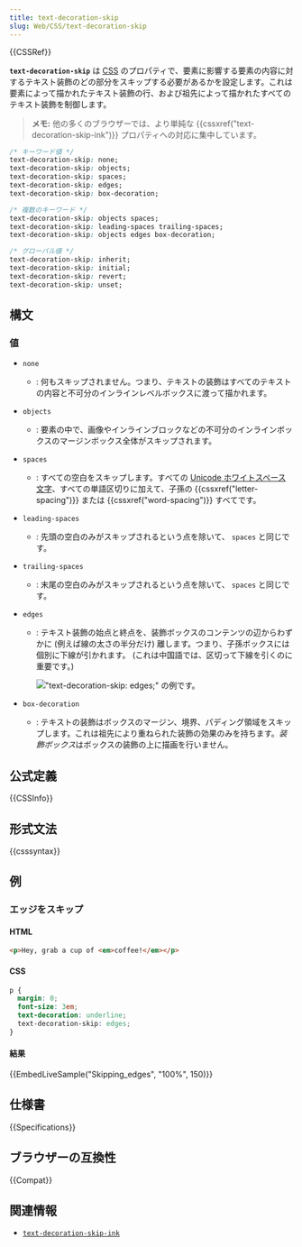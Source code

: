 ```yaml
---
title: text-decoration-skip
slug: Web/CSS/text-decoration-skip
---
```


{{CSSRef}}

**`text-decoration-skip`** は [CSS](/ja/docs/Web/CSS) のプロパティで、要素に影響する要素の内容に対するテキスト装飾のどの部分をスキップする必要があるかを設定します。これは要素によって描かれたテキスト装飾の行、および祖先によって描かれたすべてのテキスト装飾を制御します。

> **メモ:** 他の多くのブラウザーでは、より単純な {{cssxref("text-decoration-skip-ink")}} プロパティへの対応に集中しています。

```css
/* キーワード値 */
text-decoration-skip: none;
text-decoration-skip: objects;
text-decoration-skip: spaces;
text-decoration-skip: edges;
text-decoration-skip: box-decoration;

/* 複数のキーワード */
text-decoration-skip: objects spaces;
text-decoration-skip: leading-spaces trailing-spaces;
text-decoration-skip: objects edges box-decoration;

/* グローバル値 */
text-decoration-skip: inherit;
text-decoration-skip: initial;
text-decoration-skip: revert;
text-decoration-skip: unset;
```

## 構文

### 値

- `none`
  - : 何もスキップされません。つまり、テキストの装飾はすべてのテキストの内容と不可分のインラインレベルボックスに渡って描かれます。
- `objects`
  - : 要素の中で、画像やインラインブロックなどの不可分のインラインボックスのマージンボックス全体がスキップされます。
- `spaces`
  - : すべての空白をスキップします。すべての [Unicode ホワイトスペース文字](https://www.unicode.org/reports/tr44/#White_Space)、すべての単語区切りに加えて、子孫の {{cssxref("letter-spacing")}} または {{cssxref("word-spacing")}} すべてです。
- `leading-spaces`
  - : 先頭の空白のみがスキップされるという点を除いて、 `spaces` と同じです。
- `trailing-spaces`
  - : 末尾の空白のみがスキップされるという点を除いて、 `spaces` と同じです。
- `edges`

  - : テキスト装飾の始点と終点を、装飾ボックスのコンテンツの辺からわずかに (例えば線の太さの半分だけ) 離します。つまり、子孫ボックスには個別に下線が引かれます。 (これは中国語では、区切って下線を引くのに重要です。)

    !["text-decoration-skip: edges;" の例です。](decoration-skip-edges.png)

- `box-decoration`
  - : テキストの装飾はボックスのマージン、境界、パディング領域をスキップします。これは祖先により重ねられた装飾の効果のみを持ちます。*装飾ボックス*はボックスの装飾の上に描画を行いません。

## 公式定義

{{CSSInfo}}

## 形式文法

{{csssyntax}}

## 例

<h3 id="Skipping_edges">エッジをスキップ</h3>

#### HTML

```html
<p>Hey, grab a cup of <em>coffee!</em></p>
```

#### CSS

```css
p {
  margin: 0;
  font-size: 3em;
  text-decoration: underline;
  text-decoration-skip: edges;
}
```

#### 結果

{{EmbedLiveSample("Skipping_edges", "100%", 150)}}

## 仕様書

{{Specifications}}

## ブラウザーの互換性

{{Compat}}

## 関連情報

- [`text-decoration-skip-ink`](/ja/docs/Web/CSS/text-decoration-skip-ink)
